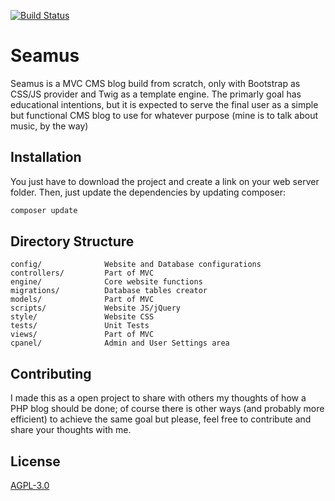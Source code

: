 [![Build Status](https://travis-ci.com/MVinhas/Seamus.svg?branch=master)](https://travis-ci.com/MVinhas/Seamus)
# Seamus

Seamus is a MVC CMS blog build from scratch, only with Bootstrap as CSS/JS provider and Twig as a template engine. The primarly goal has educational intentions, but it is expected to serve the final user as a simple but functional CMS blog to use for whatever purpose (mine is to talk about music, by the way)

## Installation

You just have to download the project and create a link on your web server folder. Then, just update the dependencies by updating composer:

```bash
composer update
```
## Directory Structure
```
config/              Website and Database configurations
controllers/         Part of MVC
engine/              Core website functions
migrations/          Database tables creator
models/              Part of MVC
scripts/             Website JS/jQuery
style/               Website CSS
tests/               Unit Tests
views/               Part of MVC
cpanel/              Admin and User Settings area
```

## Contributing
I made this as a open project to share with others my thoughts of how a PHP blog should be done; of course there is other ways (and probably more efficient) to achieve the same goal but please, feel free to contribute and share your thoughts with me.

## License
[AGPL-3.0](https://choosealicense.com/licenses/agpl-3.0/)